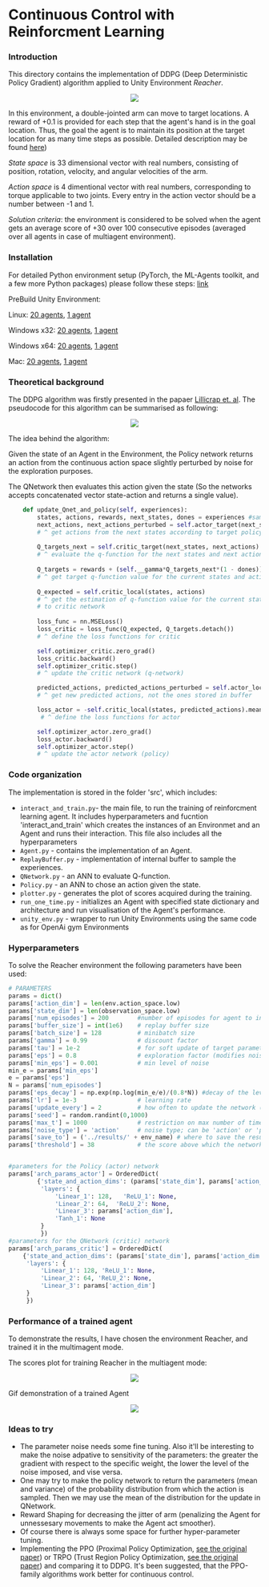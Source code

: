 # Continuous Control with Reinforcment Learning

### Introduction
This directory contains the implementation of DDPG (Deep Deterministic Policy Gradient) algorithm applied to Unity Environment *Reacher*. 

<p align="center">
<img src="https://github.com/ptolmachev/Continuous_Control/blob/master/img/Reacher.gif"/>
</p>

In this environment, a double-jointed arm can move to target locations. A reward of +0.1 is provided for each step that the agent's hand is in the goal location. Thus, the goal the agent is to maintain its position at the target location for as many time steps as possible. Detailed description may be found [here](https://github.com/Unity-Technologies/ml-agents/blob/master/docs/Learning-Environment-Examples.md#reacher))

*State space* is 33 dimensional vector with real numbers, consisting of position, rotation, velocity, and angular velocities of the arm.

*Action space* is 4 dimentional vector with real numbers, corresponding to torque applicable to two joints. Every entry in the action vector should be a number between -1 and 1.

*Solution criteria*: the environment is considered to be solved when the agent gets an average score of +30 over 100 consecutive episodes (averaged over all agents in case of multiagent environment).

### Installation
For detailed Python environment setup (PyTorch, the ML-Agents toolkit, and a few more Python packages) please follow these steps: [link](https://github.com/udacity/deep-reinforcement-learning#dependencies)

PreBuild Unity Environment:

Linux: [20 agents](https://s3-us-west-1.amazonaws.com/udacity-drlnd/P2/Reacher/Reacher_Linux.zip), [1 agent](https://s3-us-west-1.amazonaws.com/udacity-drlnd/P2/Reacher/one_agent/Reacher_Linux.zip)

Windows x32: [20 agents](https://s3-us-west-1.amazonaws.com/udacity-drlnd/P2/Reacher/Reacher_Windows_x86.zip), [1 agent](https://s3-us-west-1.amazonaws.com/udacity-drlnd/P2/Reacher/one_agent/Reacher_Windows_x86.zip)

Windows x64: [20 agents](https://s3-us-west-1.amazonaws.com/udacity-drlnd/P2/Reacher/Reacher_Windows_x86_64.zip), [1 agent](https://s3-us-west-1.amazonaws.com/udacity-drlnd/P2/Reacher/one_agent/Reacher_Windows_x86_64.zip)

Mac: [20 agents](https://s3-us-west-1.amazonaws.com/udacity-drlnd/P2/Reacher/Reacher.app.zip), [1 agent](https://s3-us-west-1.amazonaws.com/udacity-drlnd/P2/Reacher/one_agent/Reacher.app.zip)

### Theoretical background
The DDPG algorithm was firstly presented in the papaer [Lillicrap et. al](https://arxiv.org/abs/1509.02971).
The pseudocode for this algorithm can be summarised as following:
<p align="center">
<img src="https://github.com/ptolmachev/Continuous_Control/blob/master/img/DDPG_algorithm.jpg"/>
</p>

The idea behind the algorithm:

Given the state of an Agent in the Environment, the Policy network returns an action from the continuous action space slightly perturbed by noise for the exploration purposes. 

The QNetwork then evaluates this action given the state (So the networks accepts concatenated vector state-action and returns a single value).

```python
    def update_Qnet_and_policy(self, experiences):
        states, actions, rewards, next_states, dones = experiences #sample random experiences from the memory
        next_actions, next_actions_perturbed = self.actor_target(next_states) 
        # ^ get actions from the next states according to target policy
        
        Q_targets_next = self.critic_target(next_states, next_actions) 
        # ^ evaluate the q-function for the next states and next actions
        
        Q_targets = rewards + (self.__gamma*Q_targets_next*(1 - dones))  
        # ^ get target q-function value for the current states and actions
        
        Q_expected = self.critic_local(states, actions)
        # ^ get the estimation of q-function value for the current states and actions according 
        # to critic network
        
        loss_func = nn.MSELoss()
        loss_critic = loss_func(Q_expected, Q_targets.detach())
        # ^ define the loss functions for critic

        self.optimizer_critic.zero_grad()
        loss_critic.backward()
        self.optimizer_critic.step()
        # ^ update the critic network (q-network)

        predicted_actions, predicted_actions_perturbed = self.actor_local(states) 
        # ^ get new predicted actions, not the ones stored in buffer

        loss_actor = -self.critic_local(states, predicted_actions).mean()
         # ^ define the loss functions for actor

        self.optimizer_actor.zero_grad()
        loss_actor.backward()
        self.optimizer_actor.step()
        # ^ update the actor network (policy)
```

### Code organization
The implementation is stored in the folder 'src', which includes:
- `interact_and_train.py`- the main file, to run the training of reinforcment learning agent. It includes hyperparameters and fucntion 'interact_and_train' which creates the instances of an Environmet and an Agent and runs their interaction. This file also includes all the hyperparameters
- `Agent.py` - contains the implementation of an Agent. 
- `ReplayBuffer.py` - implementation of internal buffer to sample the experiences.
- `QNetwork.py` - an ANN to evaluate Q-function.
- `Policy.py` - an ANN to chose an action given the state.
- `plotter.py` - generates the plot of scores acquired during the training.
- `run_one_time.py` - initializes an Agent with specified state dictionary and architecture and run visualisation of the Agent's performance.
- `unity_env.py` - wrapper to run Unity Environments using the same code as for OpenAi gym Environments

### Hyperparameters
To solve the Reacher environment the following parameters have been used:
```python
# PARAMETERS
params = dict()
params['action_dim'] = len(env.action_space.low)
params['state_dim'] = len(observation_space.low)
params['num_episodes'] = 200        #number of episodes for agent to interact with the environment
params['buffer_size'] = int(1e6)    # replay buffer size
params['batch_size'] = 128          # minibatch size
params['gamma'] = 0.99              # discount factor
params['tau'] = 1e-2                # for soft update of target parameters
params['eps'] = 0.8                 # exploration factor (modifies noise)
params['min_eps'] = 0.001           # min level of noise
min_e = params['min_eps']
e = params['eps']
N = params['num_episodes']
params['eps_decay'] = np.exp(np.log(min_e/e)/(0.8*N)) #decay of the level of the noise after each episode
params['lr'] = 1e-3                 # learning rate
params['update_every'] = 2          # how often to update the network (every update_every timestep)
params['seed'] = random.randint(0,1000)
params['max_t'] = 1000              # restriction on max number of timesteps per each episodes
params['noise_type'] = 'action'     # noise type; can be 'action' or 'parameter'
params['save_to'] = ('../results/' + env_name) # where to save the results to
params['threshold'] = 38            # the score above which the network parameters are saved


#parameters for the Policy (actor) network
params['arch_params_actor'] = OrderedDict(
        {'state_and_action_dims': (params['state_dim'], params['action_dim']),
         'layers': {
             'Linear_1': 128,   'ReLU_1': None,
             'Linear_2': 64,  'ReLU_2': None,
             'Linear_3': params['action_dim'],
             'Tanh_1': None
         }
         })
#parameters for the QNetwork (critic) network
params['arch_params_critic'] = OrderedDict(
    {'state_and_action_dims': (params['state_dim'], params['action_dim']),
     'layers': {
         'Linear_1': 128, 'ReLU_1': None,
         'Linear_2': 64, 'ReLU_2': None,
         'Linear_3': params['action_dim']
     }
     })
```
### Performance of a trained agent
To demonstrate the results, I have chosen the environment Reacher, and trained it in the multimagent mode. 

The scores plot for training Reacher in the multiagent mode:

<p align="center">
<img src="https://github.com/ptolmachev/Continuous_Control/blob/master/img/Scores_Reacher.png"/>
</p>

Gif demonstration of a trained Agent
<p align="center">
<img src="https://github.com/ptolmachev/Continuous_Control/blob/master/img/Reacher_20.gif"/>
</p>


### Ideas to try
- The parameter noise needs some fine tuning. Also it'll be interesting to make the noise adpative to sensitivity of the parameters: the greater the gradient with respect to the specific weight, the lower the level of the noise imposed, and vise versa.
- One may try to make the policy network to return the parameters (mean and variance) of the probability distribution from which the action is sampled. Then we may use the mean of the distribution for the update in QNetwork. 
- Reward Shaping for decreasing the jitter of arm (penalizing the Agent for unnessesary movements to make the Agent act smoother). 
- Of course there is always some space for further hyper-parameter tuning.
- Implementing the PPO (Proximal Policy Optimization, [see the original paper](https://arxiv.org/abs/1707.06347)) or TRPO (Trust Region Policy Optimization, [see the original paper](https://arxiv.org/abs/1502.05477)) and comparing it to DDPG. It's been suggested, that the PPO-family algorithms work better for continuous control.

